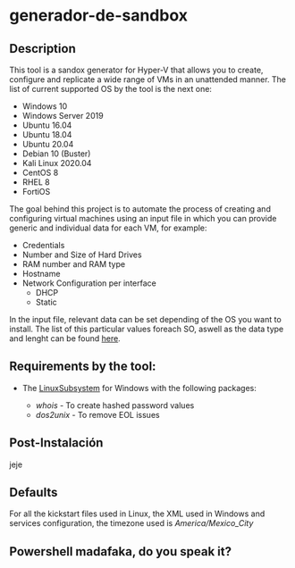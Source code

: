# generador-de-sandbox

## Description

This tool is a sandox generator for Hyper-V that allows you to create, configure and replicate a wide range of VMs in an unattended manner. The list of current supported OS by the tool is the next one:

* Windows 10
* Windows Server 2019
* Ubuntu 16.04 
* Ubuntu 18.04 
* Ubuntu 20.04 
* Debian 10 (Buster)
* Kali Linux 2020.04
* CentOS 8
* RHEL 8
* FortiOS

The goal behind this project is to automate the process of creating and configuring virtual machines using an input file in which you can provide generic and individual data for each VM, for example:

* Credentials
* Number and Size of Hard Drives 
* RAM number and RAM type 
* Hostname
* Network Configuration per interface
    * DHCP
    * Static

In the input file, relevant data can be set depending of the OS you want to install. The list of this particular values foreach SO, aswell as the data type and lenght can be found [here].

## Requirements by the tool:

* The [LinuxSubsystem] for Windows with the following packages:

    - *whois* - To create hashed password values
    - *dos2unix* - To remove EOL issues

## Post-Instalación

jeje

## Defaults

For all the kickstart files used in Linux, the XML used in Windows and services configuration, the timezone used is *America/Mexico_City* 

## Powershell madafaka, do you speak it?



[here]: <https://docs.google.com/spreadsheets/d/13qQsPp08ocH_j-whSafJKate7DskU9h4aBCn-lr3qTU/edit#gid=492063908>
[LinuxSubsystem]: <https://docs.microsoft.com/en-us/windows/wsl/install-win10> 